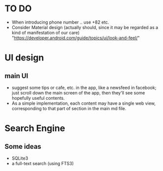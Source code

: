 # TO DO
- When introducing phone number .. use +82 etc.
- Consider Material design (actually should, since it may be regarded as a kind of manifestation of our care)
"https://developer.android.com/guide/topics/ui/look-and-feel/"


# UI design
## main UI
- suggest some tips or cafe, etc. in the app, like a newsfeed in facebook; just scroll down the main screen of the app, then they'll see some hopefully useful contents.
- As a simple implementation, each content may have a single web view, corresponding to that part of section in the main md file.



# Search Engine
## Some ideas
- SQLite3
- a full-text search (using FTS3)

